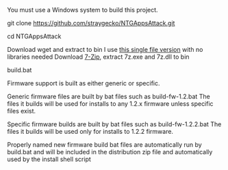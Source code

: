 You must use a Windows system to build this project.

git clone https://github.com/straygecko/NTGAppsAttack.git

cd NTGAppsAttack

Download wget and extract to bin
I use [this single file version](http://geoffair.net/projects/zips/patche01.zip) with no libraries needed
Download [7-Zip](http://heanet.dl.sourceforge.net/project/sevenzip/7-Zip/9.20/7z920.exe), extract 7z.exe and 7z.dll to bin 

build.bat

Firmware support is built as either generic or specific.

Generic firmware files are built by bat files such as
build-fw-1.2.bat  The files it builds will be used for
installs to any 1.2.x firmware unless specific files
exist.

Specific firmware builds are built by bat files such as
build-fw-1.2.2.bat  The files it builds will be used
only for installs to 1.2.2 firmware.

Properly named new firmware build bat files are automatically
run by build.bat and will be included in the distribution
zip file and automatically used by the install shell script